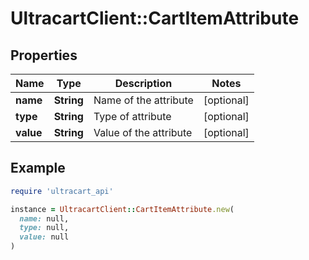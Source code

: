 # UltracartClient::CartItemAttribute

## Properties

| Name | Type | Description | Notes |
| ---- | ---- | ----------- | ----- |
| **name** | **String** | Name of the attribute | [optional] |
| **type** | **String** | Type of attribute | [optional] |
| **value** | **String** | Value of the attribute | [optional] |

## Example

```ruby
require 'ultracart_api'

instance = UltracartClient::CartItemAttribute.new(
  name: null,
  type: null,
  value: null
)
```

